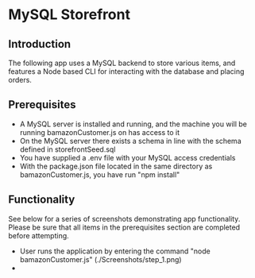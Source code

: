 # MySQL Storefront

## Introduction
The following app uses a MySQL backend to store various items, and features a Node based CLI for interacting with the 
database and placing orders. 

## Prerequisites

- A MySQL server is installed and running, and the machine you will be running bamazonCustomer.js on has access to it
- On the MySQL server there exists a schema in line with the schema defined in storefrontSeed.sql
- You have supplied a .env file with your MySQL access credentials
- With the package.json file located in the same directory as bamazonCustomer.js, you have run "npm install"

## Functionality
See below for a series of screenshots demonstrating app functionality. Please be sure that all items in the 
prerequisites section are completed before attempting.

- User runs the application by entering the command "node bamazonCustomer.js"
    (./Screenshots/step_1.png)
- 